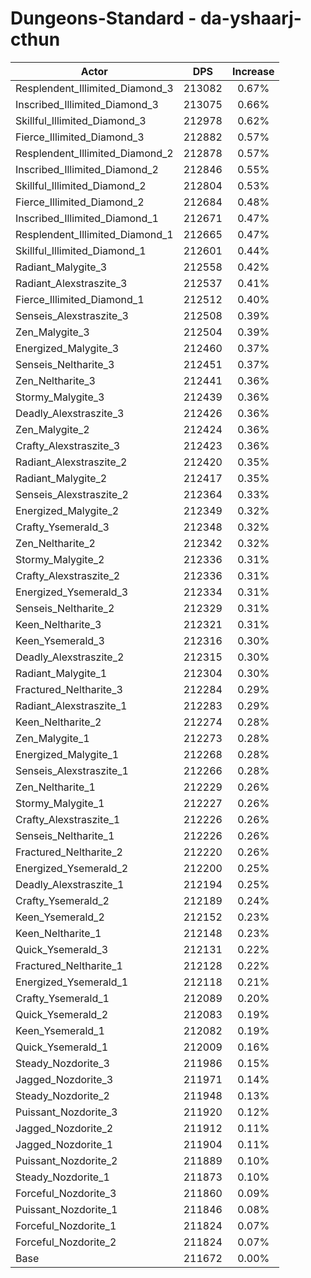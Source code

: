 # Dungeons-Standard - da-yshaarj-cthun
| Actor | DPS | Increase |
|---|:---:|:---:|
|Resplendent_Illimited_Diamond_3|213082|0.67%|
|Inscribed_Illimited_Diamond_3|213075|0.66%|
|Skillful_Illimited_Diamond_3|212978|0.62%|
|Fierce_Illimited_Diamond_3|212882|0.57%|
|Resplendent_Illimited_Diamond_2|212878|0.57%|
|Inscribed_Illimited_Diamond_2|212846|0.55%|
|Skillful_Illimited_Diamond_2|212804|0.53%|
|Fierce_Illimited_Diamond_2|212684|0.48%|
|Inscribed_Illimited_Diamond_1|212671|0.47%|
|Resplendent_Illimited_Diamond_1|212665|0.47%|
|Skillful_Illimited_Diamond_1|212601|0.44%|
|Radiant_Malygite_3|212558|0.42%|
|Radiant_Alexstraszite_3|212537|0.41%|
|Fierce_Illimited_Diamond_1|212512|0.40%|
|Senseis_Alexstraszite_3|212508|0.39%|
|Zen_Malygite_3|212504|0.39%|
|Energized_Malygite_3|212460|0.37%|
|Senseis_Neltharite_3|212451|0.37%|
|Zen_Neltharite_3|212441|0.36%|
|Stormy_Malygite_3|212439|0.36%|
|Deadly_Alexstraszite_3|212426|0.36%|
|Zen_Malygite_2|212424|0.36%|
|Crafty_Alexstraszite_3|212423|0.36%|
|Radiant_Alexstraszite_2|212420|0.35%|
|Radiant_Malygite_2|212417|0.35%|
|Senseis_Alexstraszite_2|212364|0.33%|
|Energized_Malygite_2|212349|0.32%|
|Crafty_Ysemerald_3|212348|0.32%|
|Zen_Neltharite_2|212342|0.32%|
|Stormy_Malygite_2|212336|0.31%|
|Crafty_Alexstraszite_2|212336|0.31%|
|Energized_Ysemerald_3|212334|0.31%|
|Senseis_Neltharite_2|212329|0.31%|
|Keen_Neltharite_3|212321|0.31%|
|Keen_Ysemerald_3|212316|0.30%|
|Deadly_Alexstraszite_2|212315|0.30%|
|Radiant_Malygite_1|212304|0.30%|
|Fractured_Neltharite_3|212284|0.29%|
|Radiant_Alexstraszite_1|212283|0.29%|
|Keen_Neltharite_2|212274|0.28%|
|Zen_Malygite_1|212273|0.28%|
|Energized_Malygite_1|212268|0.28%|
|Senseis_Alexstraszite_1|212266|0.28%|
|Zen_Neltharite_1|212229|0.26%|
|Stormy_Malygite_1|212227|0.26%|
|Crafty_Alexstraszite_1|212226|0.26%|
|Senseis_Neltharite_1|212226|0.26%|
|Fractured_Neltharite_2|212220|0.26%|
|Energized_Ysemerald_2|212200|0.25%|
|Deadly_Alexstraszite_1|212194|0.25%|
|Crafty_Ysemerald_2|212189|0.24%|
|Keen_Ysemerald_2|212152|0.23%|
|Keen_Neltharite_1|212148|0.23%|
|Quick_Ysemerald_3|212131|0.22%|
|Fractured_Neltharite_1|212128|0.22%|
|Energized_Ysemerald_1|212118|0.21%|
|Crafty_Ysemerald_1|212089|0.20%|
|Quick_Ysemerald_2|212083|0.19%|
|Keen_Ysemerald_1|212082|0.19%|
|Quick_Ysemerald_1|212009|0.16%|
|Steady_Nozdorite_3|211986|0.15%|
|Jagged_Nozdorite_3|211971|0.14%|
|Steady_Nozdorite_2|211948|0.13%|
|Puissant_Nozdorite_3|211920|0.12%|
|Jagged_Nozdorite_2|211912|0.11%|
|Jagged_Nozdorite_1|211904|0.11%|
|Puissant_Nozdorite_2|211889|0.10%|
|Steady_Nozdorite_1|211873|0.10%|
|Forceful_Nozdorite_3|211860|0.09%|
|Puissant_Nozdorite_1|211846|0.08%|
|Forceful_Nozdorite_1|211824|0.07%|
|Forceful_Nozdorite_2|211824|0.07%|
|Base|211672|0.00%|
